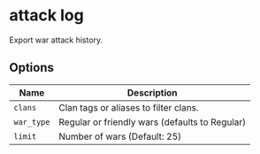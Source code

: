 # attack log

Export war attack history.

## Options

| Name       | Description                                    |
| ---------- | ---------------------------------------------- |
| `clans`    | Clan tags or aliases to filter clans.          |
| `war_type` | Regular or friendly wars (defaults to Regular) |
| `limit`    | Number of wars (Default: 25)                   |
